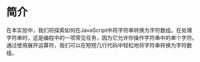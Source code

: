 # 简介

在本实验中，我们将探索如何在JavaScript中将字符串转换为字符数组。在处理字符串时，这是编程中的一项常见任务，因为它允许你操作字符串中的单个字符。通过使用展开运算符，我们可以在短短几行代码中轻松地将字符串转换为字符数组。
